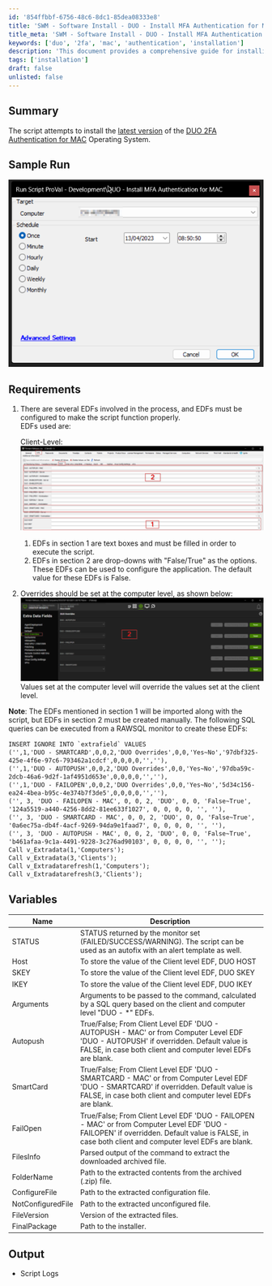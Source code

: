 ```yaml
---
id: '854ffbbf-6756-48c6-8dc1-85dea08333e8'
title: 'SWM - Software Install - DUO - Install MFA Authentication for MAC'
title_meta: 'SWM - Software Install - DUO - Install MFA Authentication for MAC'
keywords: ['duo', '2fa', 'mac', 'authentication', 'installation']
description: 'This document provides a comprehensive guide for installing the latest version of DUO 2FA Authentication for MAC OS. It includes requirements, variables, and SQL queries needed for proper configuration and execution of the installation script.'
tags: ['installation']
draft: false
unlisted: false
---
```


## Summary

The script attempts to install the [latest version](https://dl.duosecurity.com/MacLogon-latest.zip) of the [DUO 2FA Authentication for MAC](https://duo.com/docs/macos) Operating System.

## Sample Run

![Sample Run](../../../static/img/SWM---Software-Install---DUO---Install-MFA-Authentication-for-MAC/image_1.png)

## Requirements

1. There are several EDFs involved in the process, and EDFs must be configured to make the script function properly.  
   EDFs used are:  

   Client-Level:  
   ![Client-Level EDFs](../../../static/img/SWM---Software-Install---DUO---Install-MFA-Authentication-for-MAC/image_2.png)  
   1. EDFs in section 1 are text boxes and must be filled in order to execute the script.
   2. EDFs in section 2 are drop-downs with "False/True" as the options. These EDFs can be used to configure the application. The default value for these EDFs is False.

2. Overrides should be set at the computer level, as shown below:  
   ![Overrides](../../../static/img/SWM---Software-Install---DUO---Install-MFA-Authentication-for-MAC/image_3.png)  
   Values set at the computer level will override the values set at the client level.

**Note**: The EDFs mentioned in section 1 will be imported along with the script, but EDFs in section 2 must be created manually. The following SQL queries can be executed from a RAWSQL monitor to create these EDFs:

```
INSERT IGNORE INTO `extrafield` VALUES
('',1,'DUO - SMARTCARD',0,0,2,'DUO Overrides',0,0,'Yes~No','97dbf325-425e-4f6e-97c6-793462a1cdcf',0,0,0,0,'',''),
('',1,'DUO - AUTOPUSH',0,0,2,'DUO Overrides',0,0,'Yes~No','97dba59c-2dcb-46a6-9d2f-1af4951d653e',0,0,0,0,'',''),
('',1,'DUO - FAILOPEN',0,0,2,'DUO Overrides',0,0,'Yes~No','5d34c156-ea24-4bea-b95c-4e374b7f3de5',0,0,0,0,'',''),
('', 3, 'DUO - FAILOPEN - MAC', 0, 0, 2, 'DUO', 0, 0, 'False~True', '124a5519-a440-4256-8dd2-81ee633f1027', 0, 0, 0, 0, '', ''),
('', 3, 'DUO - SMARTCARD - MAC', 0, 0, 2, 'DUO', 0, 0, 'False~True', '0a6ec75a-db4f-4acf-9269-94da9e1faad7', 0, 0, 0, 0, '', ''),
('', 3, 'DUO - AUTOPUSH - MAC', 0, 0, 2, 'DUO', 0, 0, 'False~True', 'b461afaa-9c1a-4491-9228-3c276ad90103', 0, 0, 0, 0, '', '');
Call v_Extradata(1,'Computers');
Call v_Extradata(3,'Clients');
Call v_Extradatarefresh(1,'Computers');
Call v_Extradatarefresh(3,'Clients');
```

## Variables

| Name            | Description                                                                                                                                         |
|-----------------|-----------------------------------------------------------------------------------------------------------------------------------------------------|
| STATUS          | STATUS returned by the monitor set (FAILED/SUCCESS/WARNING). The script can be used as an autofix with an alert template as well.                 |
| Host            | To store the value of the Client level EDF, DUO HOST                                                                                             |
| SKEY            | To store the value of the Client level EDF, DUO SKEY                                                                                             |
| IKEY            | To store the value of the Client level EDF, DUO IKEY                                                                                             |
| Arguments       | Arguments to be passed to the command, calculated by a SQL query based on the client and computer level "DUO - *" EDFs.                          |
| Autopush        | True/False; From Client Level EDF 'DUO - AUTOPUSH - MAC' or from Computer Level EDF 'DUO - AUTOPUSH' if overridden. Default value is FALSE, in case both client and computer level EDFs are blank. |
| SmartCard       | True/False; From Client Level EDF 'DUO - SMARTCARD - MAC' or from Computer Level EDF 'DUO - SMARTCARD' if overridden. Default value is FALSE, in case both client and computer level EDFs are blank. |
| FailOpen        | True/False; From Client Level EDF 'DUO - FAILOPEN - MAC' or from Computer Level EDF 'DUO - FAILOPEN' if overridden. Default value is FALSE, in case both client and computer level EDFs are blank. |
| FilesInfo       | Parsed output of the command to extract the downloaded archived file.                                                                             |
| FolderName      | Path to the extracted contents from the archived (.zip) file.                                                                                     |
| ConfigureFile   | Path to the extracted configuration file.                                                                                                         |
| NotConfiguredFile| Path to the extracted unconfigured file.                                                                                                         |
| FileVersion     | Version of the extracted files.                                                                                                                    |
| FinalPackage    | Path to the installer.                                                                                                                              |

## Output

- Script Logs



